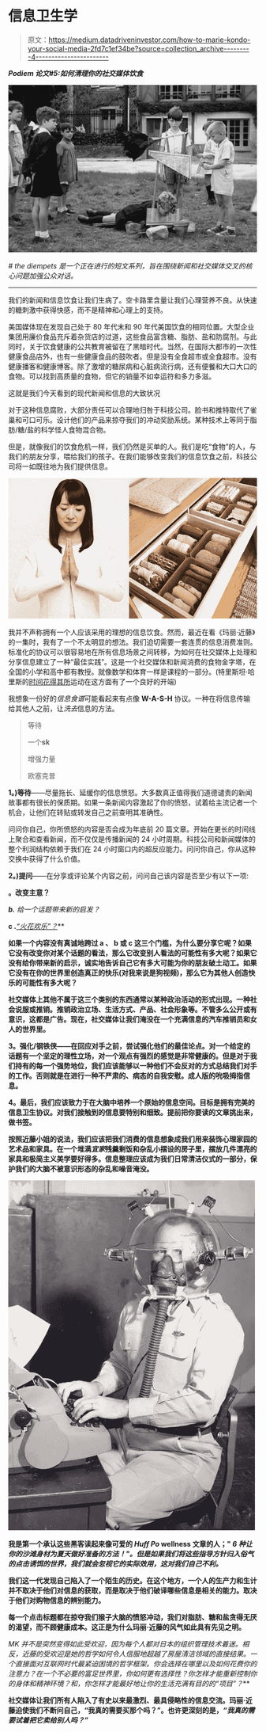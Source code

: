 # 信息卫生学

> 原文：<https://medium.datadriveninvestor.com/how-to-marie-kondo-your-social-media-2fd7c1ef34be?source=collection_archive---------4----------------------->

***Podiem 论文#5:如何清理你的社交媒体饮食***

![](img/41a02ad745d711bd39ac016304b48200.png)

*# the diempets 是一个正在进行的短文系列，旨在围绕新闻和社交媒体交叉的核心问题加强公众对话。*

__________________________________________________________________

我们的新闻和信息饮食让我们生病了。空卡路里含量让我们心理营养不良。从快速的糖刺激中获得快感，而不是精神和心理上的支持。

美国媒体现在发现自己处于 80 年代末和 90 年代美国饮食的相同位置。大型企业集团用廉价食品充斥着杂货店的过道，这些食品富含糖、脂肪、盐和防腐剂。与此同时，关于饮食健康的公共教育被留在了黑暗时代。当然，在国际大都市的一次性健康食品店外，也有一些健康食品的鼓吹者。但是没有全食超市或全食超市。没有健康播客和健康博客。除了激增的糖尿病和心脏病流行病，还有便餐和大口大口的食物。可以找到高质量的食物，但它的销量不如幸运符和多力多滋。

这就是我们今天看到的现代新闻和信息的大致状况

对于这种信息腐败，大部分责任可以合理地归咎于科技公司。脸书和推特取代了雀巢和可口可乐。设计他们的产品来掠夺我们的冲动奖励系统。某种技术上等同于脂肪/糖/盐的科学怪人食物混合物。

但是，就像我们的饮食危机一样，我们仍然是买单的人。我们是吃“食物”的人，与我们的朋友分享，喂给我们的孩子。在我们能够改变我们的信息饮食之前，科技公司将一如既往地为我们提供信息。

![](img/8b66da2681683495085e3dfe0276c83f.png)

我并不声称拥有一个人应该采用的理想的信息饮食。然而，最近在看《玛丽·近藤》的一集时，我有了一个不太明显的想法。我们迫切需要一套连贯的信息消费准则。标准化的协议可以很容易地在所有信息场景之间转移，为如何在社交媒体上处理和分享信息建立了一种“最佳实践”。这是一个社交媒体和新闻消费的食物金字塔，在全国的小学和高中都有教授。就像数学和体育一样是课程的一部分。(特里斯坦·哈里斯的[时间花得其所](http://www.tristanharris.com/tag/time-well-spent/)运动在这方面有了一个良好的开端)

我想象一份好的*信息食谱*可能看起来有点像 **W-A-S-H** 协议。一种在将信息传输给其他人之前，让*洗去*信息的方法。

> 等待
> 
> 一个**sk**
> 
> 增强力量
> 
> 欧塞克普

**1。)等待**——尽量拖长、延缓你的信息愤怒。大多数真正值得我们道德谴责的新闻故事都有很长的保质期。如果一条新闻内容激起了你的愤怒，试着给主流记者一个机会，让他们在转贴或转发自己之前查明其准确性。

问问你自己，你所愤怒的内容是否会成为年底前 20 篇文章。开始在更长的时间线上聚合和查看新闻，而不仅仅是传播新闻的 24 小时周期。科技公司和新闻媒体的整个利润结构依赖于我们在 24 小时窗口内的超反应能力。问问你自己，你从这种交换中获得了什么价值。

**2。)提问**——在分享或评论某个内容之前，问问自己该内容是否至少有以下一项:

**。改变主意？**

****b.*** *给一个话题带来新的启发？**

****c .****[*“火花欢乐”？*](https://www.youtube.com/watch?v=9AvWs2X-bEA)**

**如果一个内容没有真诚地跨过 **a** 、 **b** 或 **c** 这三个门槛，为什么要分享它呢？如果它没有改变你对某个话题的看法，那么它改变别人看法的可能性有多大呢？如果它没有给你带来新的启示，诚实地告诉自己它有多大可能为你的朋友破土动工。如果它没有在你的世界里创造真正的快乐(对我来说是狗视频)，那么它为其他人创造快乐的可能性有多大呢？**

**社交媒体上其他不属于这三个类别的东西通常以某种政治活动的形式出现。一种社会说服或推销。推销政治立场、生活方式、产品、社会形象等。不管多么公开或有意识，这都是广告。现在，社交媒体让我们淹没在一个充满信息的汽车推销员和女人的世界里。**

****3。强化/钢铁侠**——在回应对手之前，尝试强化他们的最佳论点。对一个给定的话题有一个坚定的理性立场，对一个观点有强烈的感觉是非常健康的。但是对于我们持有的每一个强势地位，我们应该能够以一种他们不会反对的方式总结我们对手的工作。否则就是在进行一种不严肃的、病态的自我安慰。成人版的吮吸拇指信息。**

****4。最后，我们应该致力于在大脑中培养一个原始的信息空间。目标是拥有完美的信息卫生协议。对我们接触到的信息要特别和细致。提前把你要读的文章挑出来，做书签。****

**按照近藤小姐的说法，我们应该把我们消费的信息想象成我们用来装饰心理家园的艺术品和家具。在一个堆满*宜家*残羹剩饭和杂乱小摆设的房子里，摆放几件漂亮的家具和极简主义美学要好得多。信息整理应该成为我们日常清洁仪式的一部分，保护我们的大脑不被意识形态的杂乱和噪音淹没。**

**![](img/accd2cd1947980eb1f44a990abc79a67.png)**

**我是第一个承认这些黑客读起来像可爱的 *Huff Po* wellness 文章的人；" *6 种让你的沙滩身材为夏天做好准备的方法！"。但是如果我们将这些指导方针归入俗气的点击诱饵的世界，我们就会忽视它的实际效用，这对我们自己不利。***

**我们这一代发现自己陷入了一个陌生的历史。在这个地方，一个人的生产力和生计并不取决于他们对信息的获取，而是取决于他们破译哪些信息是相关的能力。取决于他们对购物信息的辨别能力。**

**每一个点击标题都在掠夺我们猴子大脑的愤怒冲动，我们对脂肪、糖和盐贪得无厌的渴望，而不顾健康成本。这正是为什么玛丽·近藤的风气如此具有先见之明。**

**MK 并不是突然变得如此受欢迎，因为每个人都对日本的组织管理技术着迷。相反，近藤的受欢迎是她的哲学如何令人信服地超越了房屋清洁领域的直接结果。一个直接面对互联网时代最紧迫困境的哲学框架。你会选择在哪里以及如何花费你的注意力？在一个不必要的富足世界里，你如何更有选择性？你怎样才能重新控制你的身体和精神环境？和*，你怎样才能最好地让你的生活充满有目的的“项目”？***

**社交媒体让我们所有人陷入了有史以来最激烈、最具侵略性的信息交流。玛丽·近藤迫使我们不断问自己，“我真的需要买那个吗？”。也许更深刻的是，*“我真的需要试着把它卖给别人吗？”***